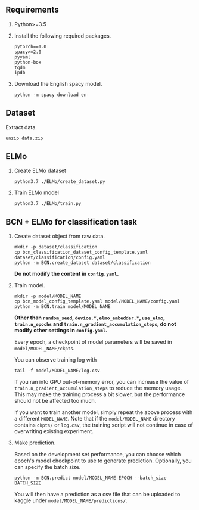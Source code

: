 ## Requirements
1. Python>=3.5

2. Install the following required packages.
    ```
    pytorch==1.0
    spacy>=2.0
    pyyaml
    python-box
    tqdm
    ipdb
    ```

3. Download the English spacy model.
    ```
    python -m spacy download en
    ```

## Dataset
Extract data.
```
unzip data.zip
```

## ELMo
1. Create ELMo dataset
    ```
    python3.7 ./ELMo/create_dataset.py 
    ```
2. Train ELMo model
    ```
    python3.7 ./ELMo/train.py
    ```


## BCN + ELMo for classification task
1. Create dataset object from raw data.
    ```
    mkdir -p dataset/classification
    cp bcn_classification_dataset_config_template.yaml dataset/classification/config.yaml
    python -m BCN.create_dataset dataset/classification
    ```
    **Do not modify the content in `config.yaml`.**

2. Train model.
    ```
    mkdir -p model/MODEL_NAME
    cp bcn_model_config_template.yaml model/MODEL_NAME/config.yaml
    python -m BCN.train model/MODEL_NAME
    ```
    **Other than `random_seed`, `device.*`, `elmo_embedder.*`, `use_elmo`,
    `train.n_epochs` and `train.n_gradient_accumulation_steps`, do not modify other
    settings in `config.yaml`.**

    Every epoch, a checkpoint of model parameters will be saved in
    `model/MODEL_NAME/ckpts`.

    You can observe training log with
    ```
    tail -f model/MODEL_NAME/log.csv
    ```

    If you ran into GPU out-of-memory error, you can increase the value of
    `train.n_gradient_accumulation_steps` to reduce the memory usage. This may make the
    training process a bit slower, but the performance should not be affected too much.

    If you want to train another model, simply repeat the above process with a different
    `MODEL_NAME`. Note that if the `model/MODEL_NAME` directory contains `ckpts/` or
    `log.csv`, the training script will not continue in case of overwriting existing
    experiment. 

3. Make prediction.

    Based on the development set performance, you can choose which epoch's model
    checkpoint to use to generate prediction. Optionally, you can specify the batch size.
    ```
    python -m BCN.predict model/MODEL_NAME EPOCH --batch_size BATCH_SIZE
    ```
    You will then have a prediction as a csv file that can be uploaded to kaggle under
    `model/MODEL_NAME/predictions/`.
